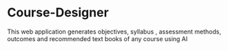 # Course-Designer
This web application generates objectives, syllabus , assessment methods, outcomes and recommended text books of any course using AI
